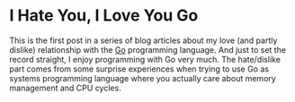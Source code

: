 # I Hate You, I Love You Go

This is the first post in a series of blog articles about my love (and
partly dislike) relationship with the [Go](https://golang.org)
programming language.  And just to set the record straight, I enjoy
programming with Go very much.  The hate/dislike part comes from some
surprise experiences when trying to use Go as systems programming
language where you actually care about memory management and CPU
cycles.